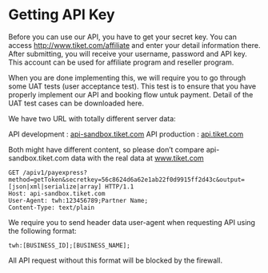 # Getting API Key

Before you can use our API, you have to get your secret key. You can access http://www.tiket.com/affiliate and enter your detail information there. After submitting, you will receive your username, password and API key. This account can be used for affiliate program and reseller program.

When you are done implementing this, we will require you to go through some UAT tests (user acceptance test). This test is to ensure that you have properly implement our API and booking flow untuk payment. Detail of the UAT test cases can be downloaded here.

We have two URL with totally different server data:

API development : [api-sandbox.tiket.com](http://api-sandbox.tiket.com)
API production : [api.tiket.com](https://api.tiket.com)

Both might have different content, so please don’t compare api-sandbox.tiket.com data with the real data at www.tiket.com



```http
GET /apiv1/payexpress?method=getToken&secretkey=56c8624d6a62e1ab22f0d9915ff2d43c&output=[json|xml|serialize|array] HTTP/1.1
Host: api-sandbox.tiket.com
User-Agent: twh:123456789;Partner Name;
Content-Type: text/plain
```
<aside class="notice">
We require you to send header data user-agent when requesting API using the following format:

<p><code>twh:[BUSINESS_ID];[BUSINESS_NAME];</code></p>

<p>All API request without this format will be blocked by the firewall.</p>
</aside>